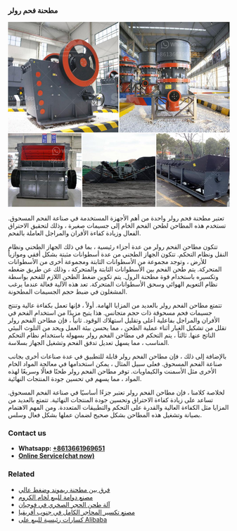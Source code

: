 <h3>مطحنة فحم رولر</h3><img src='1701854132.jpg' alt=''><p>تعتبر مطحنة فحم رولر واحدة من أهم الأجهزة المستخدمة في صناعة الفحم المسحوق. تستخدم هذه المطاحن لطحن الفحم الخام إلى جسيمات صغيرة ، وذلك لتحقيق الاحتراق الفعال وزيادة كفاءة الأفران والمراجل العاملة بالفحم.</p><p>تتكون مطاحن الفحم رولر من عدة أجزاء رئيسية ، بما في ذلك الجهاز الطحني ونظام النقل ونظام التحكم. تتكون الجهاز الطحني من عدة أسطوانات مثبتة بشكل أفقي وموازياً للأرض ، وتوجد مجموعة من الأسطوانات الثابتة ومجموعة أخرى من الأسطوانات المتحركة. يتم طحن الفحم بين الأسطوانات الثابتة والمتحركة ، وذلك عن طريق ضغطه وتكسيره باستخدام قوة مطحنة الرول. يتم تكوين ضغط الطحن اللازم للفحم بواسطة نظام التعويم الهوائي وسحق الأسطوانات المتحركة. تعد هذه الآلية فعالة عندما يرغب المشغلون في ضبط حجم الجسيمات المطحونة.</p><p>تتمتع مطاحن الفحم رولر بالعديد من المزايا الهامة. أولاً ، فإنها تعمل بكفاءة عالية وتنتج جسيمات فحم مسحوقة ذات حجم متجانس. هذا يتيح مزيدًا من استخدام الفحم في الأفران والمراجل بفاعلية أعلى وتقليل استهلاك الوقود. ثانياً ، فإن مطاحن الفحم رولر تقلل من تشكيل الغبار أثناء عملية الطحن ، مما يحسن بيئة العمل ويحد من التلوث البيئي الناتج عنها. ثالثاً ، يتم التحكم في مطاحن الفحم رولر بسهولة باستخدام نظام التحكم المناسب ، مما يسهل تعديل تدفق الفحم وتشغيل الجهاز بسلاسة.</p><p>بالإضافة إلى ذلك ، فإن مطاحن الفحم رولر قابلة للتطبيق في عدة صناعات أخرى بجانب صناعة الفحم المسحوق. فعلى سبيل المثال ، يمكن استخدامها في معالجة المواد الخام الأخرى مثل الأسمنت والكيماويات. توفر مطاحن الفحم رولر طحنًا فعالًا وسريعًا لهذه المواد ، مما يسهم في تحسين جودة المنتجات النهائية.</p><p>لخلاصة كلامنا ، فإن مطاحن الفحم رولر تعتبر جزءًا أساسيًا في صناعة الفحم المسحوق. تساعد على زيادة كفاءة الاحتراق وتحسين جودة المنتجات النهائية. تتمتع بالعديد من المزايا مثل الكفاءة العالية والقدرة على التحكم والتطبيقات المتعددة. ومن المهم الاهتمام بصيانة وتشغيل هذه المطاحن بشكل صحيح لضمان عملها بشكل فعال وسلس.</p><h3>Contact us</h3><ul><li><strong>Whatsapp:&nbsp;<a href="https://wa.me/8613661969651">+8613661969651</a></strong></li><li><a href="https://swt.shibang-china.com/?git&amp;zhl&amp;مطحنة فحم رولر"><strong>Online Service(chat now)</strong></a></li></ul><h3>Related</h3><ul><li><a href='فرق بين مطحنة ريموند وضغط عالي.md'>فرق بين مطحنة ريموند وضغط عالي</a></li><li><a href='مصنع دوامة للبيع لخام الكروم.md'>مصنع دوامة للبيع لخام الكروم</a></li><li><a href='آلة طحن الحجر الصخري في فوجيان.md'>آلة طحن الحجر الصخري في فوجيان</a></li><li><a href='مصنع تكسير المحاجر الكامل في جنوب أفريقيا.md'>مصنع تكسير المحاجر الكامل في جنوب أفريقيا</a></li><li><a href='كسارات رئيسية للبيع على Alibaba.md'>كسارات رئيسية للبيع على Alibaba</a></li></ul>